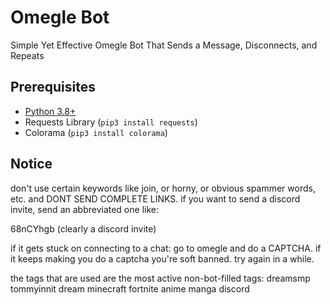 # Omegle Bot
Simple Yet Effective Omegle Bot That Sends a Message, Disconnects, and Repeats
## Prerequisites
- [Python 3.8+](https://www.python.org/downloads/)
- Requests Library (`pip3 install requests`)
- Colorama (`pip3 install colorama`)
## Notice
don't use certain keywords like join, or horny, or obvious spammer words, etc. 
and DONT SEND COMPLETE LINKS. if you want to send a discord invite, send an abbreviated one like:

68nCYhgb (clearly a discord invite)

if it gets stuck on connecting to a chat:
go to omegle and do a CAPTCHA. 
if it keeps making you do a captcha you're soft banned. try again in a while.

the tags that are used are the most active non-bot-filled tags:
dreamsmp
tommyinnit 
dream
minecraft
fortnite
anime
manga
discord
